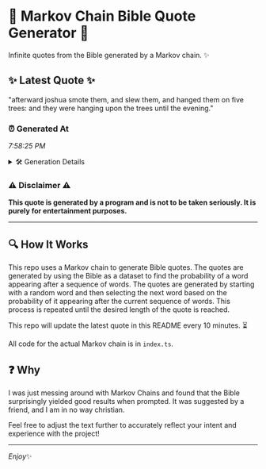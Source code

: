 # 📖 Markov Chain Bible Quote Generator 📖

Infinite quotes from the Bible generated by a Markov chain. ✨

## ✨ Latest Quote ✨
"afterward joshua smote them, and slew them, and hanged them on five trees: and they were hanging upon the trees until the evening."

### ⏰ Generated At
*7:58:25 PM*

<details>
    <summary>🛠️ Generation Details</summary>
    <p>
        <strong>🌱 Seed:</strong> afterward<br>
        <strong>🔄 Iterations:</strong> 22<br>
        <strong>📜 Context History:</strong><br>[ afterward ]: joshua<br>[ afterward, joshua ]: smote<br>[ afterward, joshua, smote ]: them,<br>[ afterward, joshua, smote, them, ]: and<br>[ afterward, joshua, smote, them,, and ]: slew<br>[ afterward, joshua, smote, them,, and, slew ]: them,<br>[ joshua, smote, them,, and, slew, them, ]: and<br>[ smote, them,, and, slew, them,, and ]: hanged<br>[ them,, and, slew, them,, and, hanged ]: them<br>[ and, slew, them,, and, hanged, them ]: on<br>[ slew, them,, and, hanged, them, on ]: five<br>[ them,, and, hanged, them, on, five ]: trees:<br>[ and, hanged, them, on, five, trees: ]: and<br>[ hanged, them, on, five, trees:, and ]: they<br>[ them, on, five, trees:, and, they ]: were<br>[ on, five, trees:, and, they, were ]: hanging<br>[ five, trees:, and, they, were, hanging ]: upon<br>[ trees:, and, they, were, hanging, upon ]: the<br>[ and, they, were, hanging, upon, the ]: trees<br>[ they, were, hanging, upon, the, trees ]: until<br>[ were, hanging, upon, the, trees, until ]: the<br>[ hanging, upon, the, trees, until, the ]: evening.<br>
    </p>
</details>

### ⚠️ Disclaimer ⚠️
**This quote is generated by a program and is not to be taken seriously. It is purely for entertainment purposes.**

---

## 🔍 How It Works

This repo uses a Markov chain to generate Bible quotes. The quotes are generated by using the Bible as a dataset to find the probability of a word appearing after a sequence of words. The quotes are generated by starting with a random word and then selecting the next word based on the probability of it appearing after the current sequence of words. This process is repeated until the desired length of the quote is reached.

This repo will update the latest quote in this README every 10 minutes. ⏳

All code for the actual Markov chain is in `index.ts`.

## ❓ Why

I was just messing around with Markov Chains and found that the Bible surprisingly yielded good results when prompted. 
It was suggested by a friend, and I am in no way christian.

Feel free to adjust the text further to accurately reflect your intent and experience with the project!

---

*Enjoy*✨

